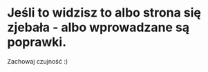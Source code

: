 # Jeśli to widzisz to albo strona się zjebała - albo wprowadzane są poprawki.
Zachowaj czujność :) 
